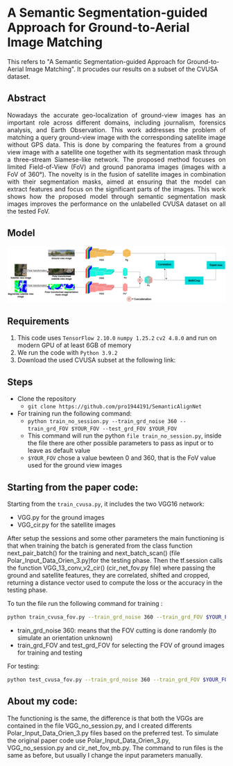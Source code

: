 # A Semantic Segmentation-guided Approach for Ground-to-Aerial Image Matching

<p>This refers to "A Semantic Segmentation-guided Approach for Ground-to-Aerial Image Matching". It procudes our results on a subset of the CVUSA dataset.</p>

## Abstract
<p align="justify">Nowadays the accurate geo-localization of ground-view images has an important role across different domains, including journalism, forensics analysis, and Earth Observation. This work addresses the problem of matching a query ground-view image with the corresponding satellite image without GPS data. This is done by comparing the features from a ground view image with a satellite one together with its segmentation mask through a three-stream Siamese-like network. The proposed method focuses on limited Field-of-View (FoV) and ground panorama images (images with a FoV of 360°). The novelty is in the fusion of satellite images in combination with their segmentation masks, aimed at ensuring that the model can extract features and focus on the significant parts of the images. This work shows how the proposed model through semantic segmentation mask images improves the performance on the unlabelled CVUSA dataset on all the tested FoV.</p>

## Model 
![plot](./Model_f.png)

## Requirements
1. This code uses ```TensorFlow 2.10.0``` ```numpy 1.25.2``` ```cv2 4.8.0``` and run on modern GPU of at least 6GB of memory
2. We run the code with ```Python 3.9.2```
3. Download the used CVUSA subset at the following link: 

## Steps
- Clone the repository 
    - ```git clone https://github.com/pro1944191/SemanticAlignNet```
- For training run the following command:
    - ```python train_no_session.py --train_grd_noise 360 --train_grd_FOV $YOUR_FOV --test_grd_FOV $YOUR_FOV```
    - This command will run the python ```file train_no_session.py```, inside the file there are other possible parameters to pass as input or to leave as default value
    - ```$YOUR_FOV``` chose a value bewteen 0 and 360, that is the FoV value used for the ground view images

## Starting from the paper code:
Starting from the ```train_cvusa.py```, it includes the two VGG16 network:
- VGG.py for the ground images
- VGG_cir.py for the satellite images

After setup the sessions and some other parameters the main functioning is that when training the batch is generated from the class function next_pair_batch() for the training and next_batch_scan() (file Polar_Input_Data_Orien_3.py)for the testing phase. Then the tf.session calls the function VGG_13_conv_v2_cir() (cir_net_fov.py file) where passing the ground and satellite features, they are correlated, shifted and cropped, returning a distance vector used to compute the loss or the accuracy in the testing phase.

To tun the file run the following command for training :
```sh
python train_cvusa_fov.py --train_grd_noise 360 --train_grd_FOV $YOUR_FOV --test_grd_FOV $YOUR_FOV
```
- train_grd_noise 360: means that the FOV cutting is done randomly (to simulate an orientation unknown)
- train_grd_FOV and test_grd_FOV for selecting the FOV of ground images for training and testing

For testing:
```sh
python test_cvusa_fov.py --train_grd_noise 360 --train_grd_FOV $YOUR_FOV --test_grd_FOV $YOUR_FOV
```

## About my code:
The functioning is the same, the difference is that both the VGGs are contained in the file VGG_no_session.py, and I created differents Polar_Input_Data_Orien_3.py files based on the preferred test. 
To simulate the original paper code use Polar_Input_Data_Orien_3.py, VGG_no_session.py and cir_net_fov_mb.py.
The command to run files is the same as before, but usually I change the input parameters manually.
